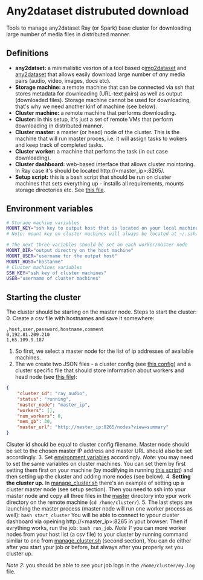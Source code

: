 # Any2dataset distrubuted download
Tools to manage any2dataset Ray (or Spark) base cluster for downloading large number of media files in distributed manner.

## Definitions

- **any2datset:** a minimalistic vesrion of a tool based o[img2dataset](https://github.com/rom1504/img2dataset.git) and [any2dataset](https://github.com/rom1504/any2dataset.git) that allows easily download large number of *any* media pairs (audio, video, images, docs etc). 
- **Storage machine:** a remote machine that can be connected via ssh that stores metadata for downloading (URL-text pairs) as well as output (downloaded files). Storage machine cannot be used for downloading, that's why we need another kinf of machine (see below).
- **Cluster machine:** a remote machine that performs downloading.
- **Cluster:** in this setup, it's just a set of remote VMs that perform downloading in distributed manner.
- **Cluster master:** a master (or head) node of the cluster. This is the machine that will run master proces, i.e. it will assign tasks to wokers and keep track of completed tasks.
- **Cluster worker:** a machine that perfoms the task (in out case downloading).
- **Cluster dashboard:** web-based interface that allows cluster mointoring. In Ray case it's should be located http://<master_ip>:8265/. 
- **Setup script:** this is a bash script that should be run on cluster machines that sets everything up - installs all requirements, mounts storage directories etc. See [this file](scripts/ray_audio.sh).

## Environment variables

```bash
# Storage machine variables
MOUNT_KEY="ssh key to output host that is located on your local machine"
# Note: mount key on cluster machines will always be located at ~/.ssh/mount_key so you don't need to set it separately on cluster machines

# The next three variables should be set on each worker/master node
MOUNT_DIR="output directry on the host machine"
MOUNT_USER="username for the output host"
MOUNT_HOST="hostanme"
# Cluster machines variables
SSH_KEY="ssh key of cluster machines"
USER="username of cluster machines"
```
## Starting the cluster

The cluster should be starting on the master node. 
Steps to start the cluster:
0. Create a csv file with hostnames and save it somewhere:
```csv
,host,user,password,hostname,comment
0,192.81.209.210
1,65.109.9.187
```
1. So first, we select a master node for the list of ip addresses of available machines.
2. The we create two JSON files - a cluster config (see [this config](cluster_configs/ray_audio.json)) and a cluster specific file that should store information about workers and head node (see [this file](clustersr/ay_audio.json)):
```json
{
    "cluster_id": "ray_audio",
    "status": "running",
    "master_node": "master_ip",
    "workers": [],
    "num_workers": 0,
    "mem_gb": 30,
    "master_url": "http://master_ip:8265/nodes?view=summary"
}
```
Clsuter id should be equal to cluster config filename. Master node should be set to the chosen master IP address and master URL should also be set accordingly.
3. Set [environment variables](#environment-variables) accordingly. *Note:* you may need to set the same variables on cluster machines. You can set them by first setting them first on your machine (by modifying in running [this script](scripts/set_env.sh)) and then setting up the cluster and adding more nodes (see below).
4. **Setting the cluster up.** 
In [manage_cluster.sh](manage_cluster.sh) there's an example of setting up a cluster master node (see setup section).
Then you need to ssh into your master node and copy all three files in the [master](/master) directory into ypur work directory on the remote machine (`cd /home/cluster/`). 
5. The last steps are launching the master process (master node will run one worker process as well):
`bash start_cluster`
You will be able to connect to ypour cluster dashboard via opeining http://<master_ip>:8265 in yout browser.
Then if evrything works, run the job: `bash run_job`.
*Note 1:* you can more worker nodes from your host list (a csv file) to your cluster by running command similar to one from [manage_cluster.sh](manage_cluster.sh) (second section), You can do either after you start ypur job or before, but always after you properly set you cluster up.

*Note 2:* you should be able to see your job logs in the `/home/cluster/my.log` file.